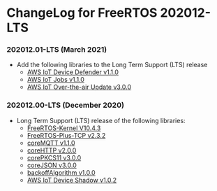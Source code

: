 # ChangeLog for FreeRTOS 202012-LTS

### 202012.01-LTS (March 2021)

- Add the following libraries to the Long Term Support (LTS) release
    * [AWS IoT Device Defender v1.1.0](https://github.com/aws/Device-Defender-for-AWS-IoT-embedded-sdk/tree/v1.1.0)
    * [AWS IoT Jobs v1.1.0](https://github.com/aws/Jobs-for-AWS-IoT-embedded-sdk/tree/v1.1.0)
    * [AWS IoT Over-the-air Update v3.0.0](https://github.com/aws/ota-for-aws-iot-embedded-sdk/tree/v3.0.0)

### 202012.00-LTS (December 2020)

- Long Term Support (LTS) release of the following libraries:
    * [FreeRTOS-Kernel V10.4.3](https://github.com/FreeRTOS/FreeRTOS-Kernel/tree/V10.4.3)
    * [FreeRTOS-Plus-TCP v2.3.2](https://github.com/FreeRTOS/FreeRTOS-Plus-TCP/tree/V2.3.2)
    * [coreMQTT v1.1.0](https://github.com/FreeRTOS/coreMQTT/tree/v1.1.0)
    * [coreHTTP v2.0.0](https://github.com/FreeRTOS/coreHTTP/tree/v2.0.0)
    * [corePKCS11 v3.0.0](https://github.com/FreeRTOS/corePKCS11/tree/v3.0.0)
    * [coreJSON v3.0.0](https://github.com/FreeRTOS/coreJSON/tree/v3.0.0)
    * [backoffAlgorithm v1.0.0](https://github.com/FreeRTOS/backoffAlgorithm/tree/v1.0.0)
    * [AWS IoT Device Shadow v1.0.2](https://github.com/aws/Device-Shadow-for-AWS-IoT-embedded-sdk/tree/v1.0.2)